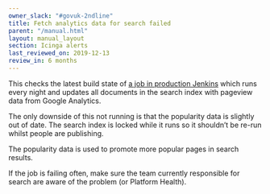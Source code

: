 ```yaml
---
owner_slack: "#govuk-2ndline"
title: Fetch analytics data for search failed
parent: "/manual.html"
layout: manual_layout
section: Icinga alerts
last_reviewed_on: 2019-12-13
review_in: 6 months
---
```


This checks the latest build state of [a job in production
Jenkins](https://deploy.blue.production.govuk.digital/job/search-api-fetch-analytics-data/)
which runs every night and updates all documents in the search index with pageview data from
Google Analytics.

The only downside of this not running is that the popularity data is slightly
out of date. The search index is locked while it runs so it shouldn’t be re-run
whilst people are publishing.

The popularity data is used to promote more popular pages in search results.

If the job is failing often, make sure the team currently responsible for search
are aware of the problem (or Platform Health).
